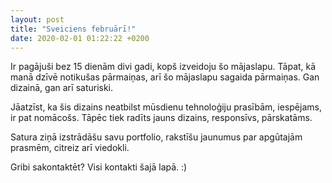 ```yaml
---
layout: post
title: "Sveiciens februārī!"
date: 2020-02-01 01:22:22 +0200
---
```

Ir pagājuši bez 15 dienām divi gadi, kopš izveidoju šo mājaslapu. Tāpat, kā manā dzīvē notikušas pārmaiņas, arī šo mājaslapu sagaida pārmaiņas. Gan dizainā, gan arī saturiski.

<!--more-->
Jāatzīst, ka šis dizains neatbilst mūsdienu tehnoloģiju prasībām, iespējams, ir pat nomācošs. Tāpēc tiek radīts jauns dizains, responsīvs, pārskatāms.

Satura ziņā izstrādāšu savu portfolio, rakstīšu jaunumus par apgūtajām prasmēm, citreiz arī viedokli.

Gribi sakontaktēt? Visi kontakti šajā lapā. :)